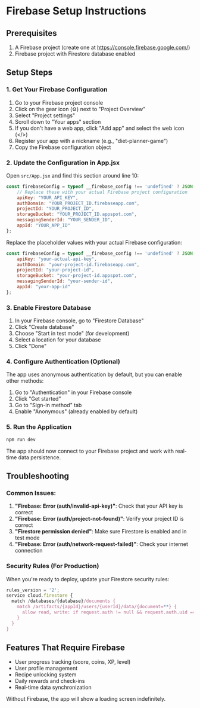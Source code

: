 # Firebase Setup Instructions

## Prerequisites
1. A Firebase project (create one at https://console.firebase.google.com/)
2. Firebase project with Firestore database enabled

## Setup Steps

### 1. Get Your Firebase Configuration
1. Go to your Firebase project console
2. Click on the gear icon (⚙️) next to "Project Overview"
3. Select "Project settings"
4. Scroll down to "Your apps" section
5. If you don't have a web app, click "Add app" and select the web icon (</>)
6. Register your app with a nickname (e.g., "diet-planner-game")
7. Copy the Firebase configuration object

### 2. Update the Configuration in App.jsx
Open `src/App.jsx` and find this section around line 10:

```javascript
const firebaseConfig = typeof __firebase_config !== 'undefined' ? JSON.parse(__firebase_config) : {
    // Replace these with your actual Firebase project configuration
    apiKey: "YOUR_API_KEY",
    authDomain: "YOUR_PROJECT_ID.firebaseapp.com",
    projectId: "YOUR_PROJECT_ID",
    storageBucket: "YOUR_PROJECT_ID.appspot.com",
    messagingSenderId: "YOUR_SENDER_ID",
    appId: "YOUR_APP_ID"
};
```

Replace the placeholder values with your actual Firebase configuration:

```javascript
const firebaseConfig = typeof __firebase_config !== 'undefined' ? JSON.parse(__firebase_config) : {
    apiKey: "your-actual-api-key",
    authDomain: "your-project-id.firebaseapp.com",
    projectId: "your-project-id",
    storageBucket: "your-project-id.appspot.com",
    messagingSenderId: "your-sender-id",
    appId: "your-app-id"
};
```

### 3. Enable Firestore Database
1. In your Firebase console, go to "Firestore Database"
2. Click "Create database"
3. Choose "Start in test mode" (for development)
4. Select a location for your database
5. Click "Done"

### 4. Configure Authentication (Optional)
The app uses anonymous authentication by default, but you can enable other methods:
1. Go to "Authentication" in your Firebase console
2. Click "Get started"
3. Go to "Sign-in method" tab
4. Enable "Anonymous" (already enabled by default)

### 5. Run the Application
```bash
npm run dev
```

The app should now connect to your Firebase project and work with real-time data persistence.

## Troubleshooting

### Common Issues:
1. **"Firebase: Error (auth/invalid-api-key)"**: Check that your API key is correct
2. **"Firebase: Error (auth/project-not-found)"**: Verify your project ID is correct
3. **"Firestore permission denied"**: Make sure Firestore is enabled and in test mode
4. **"Firebase: Error (auth/network-request-failed)"**: Check your internet connection

### Security Rules (For Production)
When you're ready to deploy, update your Firestore security rules:

```javascript
rules_version = '2';
service cloud.firestore {
  match /databases/{database}/documents {
    match /artifacts/{appId}/users/{userId}/data/{document=**} {
      allow read, write: if request.auth != null && request.auth.uid == userId;
    }
  }
}
```

## Features That Require Firebase
- User progress tracking (score, coins, XP, level)
- User profile management
- Recipe unlocking system
- Daily rewards and check-ins
- Real-time data synchronization

Without Firebase, the app will show a loading screen indefinitely.
